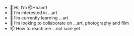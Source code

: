 - 👋 Hi, I’m @Hnaim1
- 👀 I’m interested in ...art
- 🌱 I’m currently learning ...art 
- 💞️ I’m looking to collaborate on ...art, photography and film
- 📫 How to reach me ...not sure yet

<!---
Hnaim1/Hnaim1 is a ✨ special ✨ repository because its `README.md` (this file) appears on your GitHub profile.
You can click the Preview link to take a look at your changes.
--->
